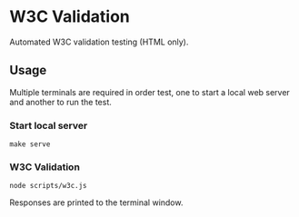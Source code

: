 # W3C Validation
Automated W3C validation testing (HTML only).

## Usage
Multiple terminals are required in order test, one to start a local web server and another to run the test.

### Start local server
`make serve`

### W3C Validation
`node scripts/w3c.js`

Responses are printed to the terminal window.
